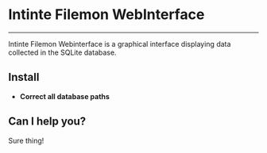 # Intinte Filemon WebInterface
___

Intinte Filemon Webinterface is a graphical interface displaying data collected in the SQLite database.

## Install

* **Correct all database paths**

## Can I help you?

Sure thing!